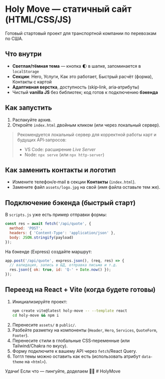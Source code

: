# Holy Move — статичный сайт (HTML/CSS/JS)

Готовый стартовый проект для транспортной компании по перевозкам по США.

## Что внутри

- **Светлая/тёмная тема** — кнопка 🌓 в шапке, запоминается в `localStorage`
- **Секции**: Hero, Услуги, Как это работает, Быстрый расчёт (форма), Контакты с картой
- **Адаптивная верстка**, доступность (skip‑link, aria‑атрибуты)
- Чистый **vanilla JS** без библиотек; код готов к подключению **бэкенда**

## Как запустить
1. Распакуйте архив.
2. Откройте `index.html` двойным кликом (или через локальный сервер).

> Рекомендуется локальный сервер для корректной работы карт и будущих API‑запросов:
> - VS Code: расширение *Live Server*
> - Node: `npx serve` (или `npx http-server`)

## Как заменить контакты и логотип
- Измените телефон/e‑mail в секции **Контакты** (`index.html`).
- Замените файл `assets/logo.jpg` на свой (имя файла оставьте тем же).

## Подключение бэкенда (быстрый старт)
В `scripts.js` уже есть пример отправки формы:
```js
const res = await fetch('/api/quote', {
  method: 'POST',
  headers: { 'Content-Type': 'application/json' },
  body: JSON.stringify(payload)
});
```
На бэкенде (Express) создайте маршрут:
```js
app.post('/api/quote', express.json(), (req, res) => {
  // валидация, запись в БД, отправка письма и т.д.
  res.json({ ok: true, id: 'Q-' + Date.now() });
});
```

## Переезд на React + Vite (когда будете готовы)
1. Инициализируйте проект:
   ```bash
   npm create vite@latest holy-move -- --template react
   cd holy-move && npm i
   ```
2. Перенесите `assets/` в `public/`.
3. Разбейте разметку на компоненты (`Header`, `Hero`, `Services`, `QuoteForm`, `Footer`).
4. Перенесите стили в глобальные CSS‑переменные (или Tailwind/Chakra по вкусу).
5. Форму подключите к вашему API через `fetch`/React Query.
6. Тоггл темы можно оставить как есть (использовать атрибут `data-theme` на `<html>`).

Удачи! Если что — пингуйте, доделаем 🔧🚚
#   H o l y M o v e  
 